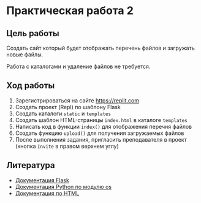# Практическая работа 2

## Цель работы

Создать сайт который будет отображать перечень файлов и загружать новые файлы.

Работа с каталогами и удаление файлов не требуется.

## Ход работы

1. Зарегистрироваться на сайте https://replit.com
2. Создать проект (Repl) по шаблону Flask
3. Создать каталоги `static` и `templates`
4. Создать шаблон HTML-страницы `index.html` в каталоге `templates`
5. Написать код в функции `index()` для отображения перечня файлов 
6. Создать функцию `upload()` для получения загружаемых файлов
7. После выполнения задания, пригласить преподавателя в проект (кнопка `Invite` в правом верхнем углу)

## Литература

* [Документация Flask](https://flask.palletsprojects.com/en/2.2.x/)
* [Документация Python по модулю os](https://docs.python.org/3/library/os.html)
* [Документация по HTML](https://www.w3schools.com/tags/default.asp)
